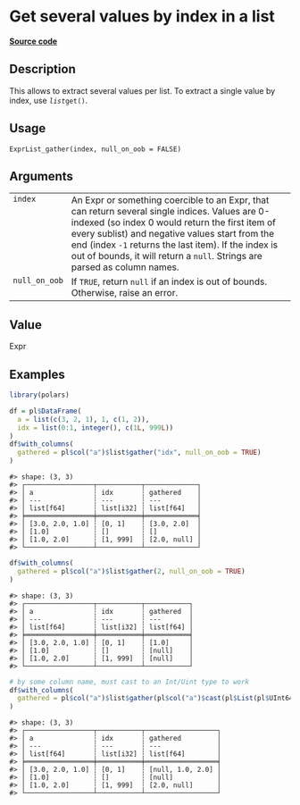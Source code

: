 

# Get several values by index in a list

[**Source code**](https://github.com/pola-rs/r-polars/tree/741f9cd2614b3302a4d033bcae447425e1b91191/R/expr__list.R#L167)

## Description

This allows to extract several values per list. To extract a single
value by index, use <code>$list$get()</code>.

## Usage

<pre><code class='language-R'>ExprList_gather(index, null_on_oob = FALSE)
</code></pre>

## Arguments

<table>
<tr>
<td style="white-space: nowrap; font-family: monospace; vertical-align: top">
<code id="ExprList_gather_:_index">index</code>
</td>
<td>
An Expr or something coercible to an Expr, that can return several
single indices. Values are 0-indexed (so index 0 would return the first
item of every sublist) and negative values start from the end (index
<code>-1</code> returns the last item). If the index is out of bounds,
it will return a <code>null</code>. Strings are parsed as column names.
</td>
</tr>
<tr>
<td style="white-space: nowrap; font-family: monospace; vertical-align: top">
<code id="ExprList_gather_:_null_on_oob">null_on_oob</code>
</td>
<td>
If <code>TRUE</code>, return <code>null</code> if an index is out of
bounds. Otherwise, raise an error.
</td>
</tr>
</table>

## Value

Expr

## Examples

``` r
library(polars)

df = pl$DataFrame(
  a = list(c(3, 2, 1), 1, c(1, 2)),
  idx = list(0:1, integer(), c(1L, 999L))
)
df$with_columns(
  gathered = pl$col("a")$list$gather("idx", null_on_oob = TRUE)
)
```

    #> shape: (3, 3)
    #> ┌─────────────────┬───────────┬─────────────┐
    #> │ a               ┆ idx       ┆ gathered    │
    #> │ ---             ┆ ---       ┆ ---         │
    #> │ list[f64]       ┆ list[i32] ┆ list[f64]   │
    #> ╞═════════════════╪═══════════╪═════════════╡
    #> │ [3.0, 2.0, 1.0] ┆ [0, 1]    ┆ [3.0, 2.0]  │
    #> │ [1.0]           ┆ []        ┆ []          │
    #> │ [1.0, 2.0]      ┆ [1, 999]  ┆ [2.0, null] │
    #> └─────────────────┴───────────┴─────────────┘

``` r
df$with_columns(
  gathered = pl$col("a")$list$gather(2, null_on_oob = TRUE)
)
```

    #> shape: (3, 3)
    #> ┌─────────────────┬───────────┬───────────┐
    #> │ a               ┆ idx       ┆ gathered  │
    #> │ ---             ┆ ---       ┆ ---       │
    #> │ list[f64]       ┆ list[i32] ┆ list[f64] │
    #> ╞═════════════════╪═══════════╪═══════════╡
    #> │ [3.0, 2.0, 1.0] ┆ [0, 1]    ┆ [1.0]     │
    #> │ [1.0]           ┆ []        ┆ [null]    │
    #> │ [1.0, 2.0]      ┆ [1, 999]  ┆ [null]    │
    #> └─────────────────┴───────────┴───────────┘

``` r
# by some column name, must cast to an Int/Uint type to work
df$with_columns(
  gathered = pl$col("a")$list$gather(pl$col("a")$cast(pl$List(pl$UInt64)), null_on_oob = TRUE)
)
```

    #> shape: (3, 3)
    #> ┌─────────────────┬───────────┬──────────────────┐
    #> │ a               ┆ idx       ┆ gathered         │
    #> │ ---             ┆ ---       ┆ ---              │
    #> │ list[f64]       ┆ list[i32] ┆ list[f64]        │
    #> ╞═════════════════╪═══════════╪══════════════════╡
    #> │ [3.0, 2.0, 1.0] ┆ [0, 1]    ┆ [null, 1.0, 2.0] │
    #> │ [1.0]           ┆ []        ┆ [null]           │
    #> │ [1.0, 2.0]      ┆ [1, 999]  ┆ [2.0, null]      │
    #> └─────────────────┴───────────┴──────────────────┘

